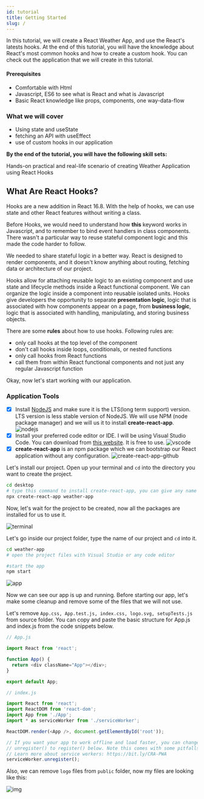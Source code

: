 ```yaml
---
id: tutorial
title: Getting Started
slug: /
---
```


In this tutorial, we will create a React Weather App, and use the React's latests hooks. At the end of this tutorial, you will have the knowledge about React's most common hooks and how to create a custom hook.
You can check out the application that we will create in this tutorial.

#### Prerequisites

- Comfortable with Html
- Javascript, ES6 to see what is React and what is Javascript
- Basic React knowledge like props, components, one way-data-flow

### What we will cover

- Using state and useState
- fetching an API with useEffect
- use of custom hooks in our application

**By the end of the tutorial, you will have the following skill sets:**

Hands-on practical and real-life scenario of creating Weather Application using React Hooks

## What Are React Hooks?

Hooks are a new addition in React 16.8. With the help of hooks, we can use state and other React features without writing a class.

Before Hooks, we would need to understand how **this** keyword works in Javascript, and to remember to bind event handlers in class components.
There wasn't a particular way to reuse stateful component logic and this made the code harder to follow.

We needed to share stateful logic in a better way. React is designed to render components, and it doesn't know anything about routing, fetching data or architecture of our project.

Hooks allow for attaching reusable logic to an existing component and use state and lifecycle methods inside a React functional component.
We can organize the logic inside a component into reusable isolated units. Hooks give developers the opportunity to separate **presentation logic**, logic that is associated with how components appear on a page, from **business logic**, logic that is associated with handling, manipulating, and storing business objects.

There are some **rules** about how to use hooks. Following rules are:

- only call hooks at the top level of the component
- don't call hooks inside loops, conditionals, or nested functions
- only call hooks from React functions
- call them from within React functional components and not just any regular Javascript function

Okay, now let's start working with our application.

### Application Tools

- [x] Install [NodeJS](https://nodejs.org/en/) and make sure it is the LTS(long term support) version. LTS version is less stable version of NodeJS. We will use NPM (node package manager) and we will us it to install **create-react-app**.
      ![nodejs](../static/img/node.png)
- [x] Install your preferred code editor or IDE. I will be using Visual Studio Code. You can download from [this website](https://code.visualstudio.com/). It is free to use.
      ![vscode](../static/img/vscode.png)
- [x] **create-react-app** is an npm package which we can bootstrap our React application without any configuration.
      ![create-react-app-github](../static/img/cra.png)

Let's install our project. Open up your terminal and `cd` into the directory you want to create the project.

```bash
cd desktop
# type this command to install create-react-app, you can give any name for the app.
npx create-react-app weather-app
```

Now, let's wait for the project to be created, now all the packages are installed for us to use it.

![terminal](../static/img/terminal.png)

Let's go inside our project folder, type the name of our project and `cd` into it.

```bash
cd weather-app
# open the project files with Visual Studio or any code editor

#start the app
npm start
```

![app](../static/img/app.png)

Now we can see our app is up and running. Before starting our app, let's make some cleanup and remove some of the files that we will not use.

Let's remove `App.css, App.test.js, index.css, logo.svg, setupTests.js` from source folder. You can copy and paste the basic structure for App.js and index.js from the code snippets below.

```javascript
// App.js

import React from 'react';

function App() {
  return <div className="App"></div>;
}

export default App;
```

```javascript
// index.js

import React from 'react';
import ReactDOM from 'react-dom';
import App from './App';
import * as serviceWorker from './serviceWorker';

ReactDOM.render(<App />, document.getElementById('root'));

// If you want your app to work offline and load faster, you can change
// unregister() to register() below. Note this comes with some pitfalls.
// Learn more about service workers: https://bit.ly/CRA-PWA
serviceWorker.unregister();
```

Also, we can remove `logo` files from `public` folder, now my files are looking like this:

![img](../static/img/fs.png)
